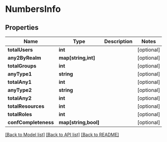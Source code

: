 # NumbersInfo

## Properties
Name | Type | Description | Notes
------------ | ------------- | ------------- | -------------
**totalUsers** | **int** |  | [optional] 
**any2ByRealm** | **map[string,int]** |  | [optional] 
**totalGroups** | **int** |  | [optional] 
**anyType1** | **string** |  | [optional] 
**totalAny1** | **int** |  | [optional] 
**anyType2** | **string** |  | [optional] 
**totalAny2** | **int** |  | [optional] 
**totalResources** | **int** |  | [optional] 
**totalRoles** | **int** |  | [optional] 
**confCompleteness** | **map[string,bool]** |  | [optional] 

[[Back to Model list]](../README.md#documentation-for-models) [[Back to API list]](../README.md#documentation-for-api-endpoints) [[Back to README]](../README.md)


